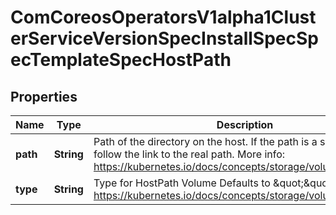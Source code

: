 
# ComCoreosOperatorsV1alpha1ClusterServiceVersionSpecInstallSpecSpecTemplateSpecHostPath

## Properties
Name | Type | Description | Notes
------------ | ------------- | ------------- | -------------
**path** | **String** | Path of the directory on the host. If the path is a symlink, it will follow the link to the real path. More info: https://kubernetes.io/docs/concepts/storage/volumes#hostpath | 
**type** | **String** | Type for HostPath Volume Defaults to \&quot;\&quot; More info: https://kubernetes.io/docs/concepts/storage/volumes#hostpath |  [optional]



